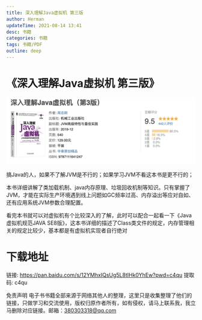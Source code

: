 ```yaml
---
title: 深入理解Java虚拟机 第三版
author: Herman
updateTime: 2021-08-14 13:41
desc: 书籍
categories: 书籍
tags: 书籍/PDF
outline: deep
---
```


# 《深入理解Java虚拟机 第三版》

![](https://raw.githubusercontent.com/silently9527/images/main/008i3skNgy1gu9kh2ydsij614g0e8tas02.jpg)

搞Java的人，如果不了解JVM是不行的；如果学习JVM不看这本书是更不行的；

本书详细讲解了类加载机制、java内存原理、垃圾回收机制等知识。只有掌握了JVM，才能在实际生产环境遇到线上问题如GC频率过高、内存溢出等应对自如、还有应用系统JVM参数合理配置。

看完本书就可以对虚拟机有个比较深入的了解，此时可以配合一起看一下《Java虚拟机规范JAVA SE8版》，这本书详细的描述了Class类文件的规定，内存管理相关的规定比较少，基本都是有虚拟机实现者自行绝对



# 下载地址
链接: https://pan.baidu.com/s/12YMhxIQsUg5L8tIHk0YhEw?pwd=c4qu 提取码: c4qu

免责声明
电子书书籍全部来源于网络其他人的整理，这里只是收集整理了他们的链接，只做学习和交流使用，版权归原作者所有，如有侵权，请马上联系我，我立马删除对应链接。邮箱：380303318@qq.com


